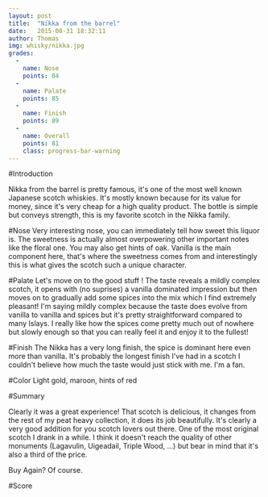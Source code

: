 ```yaml
---
layout: post
title:  "Nikka from the barrel"
date:   2015-08-31 18:32:11
author: Thomas
img: whisky/nikka.jpg
grades:
  -
    name: Nose
    points: 84
  -
    name: Palate
    points: 85
  -
    name: Finish
    points: 89
  -
    name: Overall
    points: 81
    class: progress-bar-warning
---
```




#Introduction

Nikka from the barrel is pretty famous, it's one of the most well known Japanese scotch whiskies.
It's mostly known because for its value for money, since it's very cheap for a high quality product.
The bottle is simple but conveys strength, this is my favorite scotch in the Nikka family.

#Nose
Very interesting nose, you can immediately tell how sweet this liquor is. The sweetness is actually
almost overpowering other important notes like the floral one. 
You may also get hints of oak.
Vanilla is the main component here, that's where the sweetness comes from and interestingly this is 
what gives the scotch such a unique character.

#Palate 
Let's move on to the good stuff ! 
The taste reveals a mildly complex scotch, it opens with (no suprises) a vanilla dominated impression but then
moves on to gradually add some spices into the mix which I find extremely pleasant!
I'm saying mildly complex because the taste does evolve from vanilla to vanilla and spices but it's 
pretty straightforward compared to many Islays.
I really like how the spices come pretty much out of nowhere but slowly enough so that you can really feel it and enjoy it to the fullest!

#Finish
The Nikka has a very long finish, the spice is dominant here even more than vanilla. It's probably the longest
finish I've had in a scotch I couldn't believe how much the taste would just stick with me. I'm a fan.


#Color
Light gold, maroon, hints of red

#Summary 

Clearly it was a great experience! That scotch is delicious, it changes from the rest of my peat heavy collection, 
it does its job beautifully.
It's clearly a very good addition for you scotch lovers out there. One of the most original scotch I drank
in a while. I think it doesn't reach the quality of other monuments (Lagavulin, Uigeadail, Triple Wood, ...)
but bear in mind that it's also a third of the price.

Buy Again? Of course.

#Score
